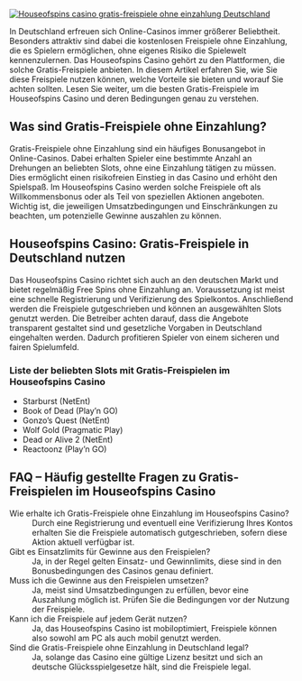 [![Houseofspins casino gratis-freispiele ohne einzahlung Deutschland](https://123-caf.pages.dev/gitsignup.png)](https://vrmoo.ru/Bt82HjjY)

<p>In Deutschland erfreuen sich Online-Casinos immer größerer Beliebtheit. Besonders attraktiv sind dabei die kostenlosen Freispiele ohne Einzahlung, die es Spielern ermöglichen, ohne eigenes Risiko die Spielewelt kennenzulernen. Das Houseofspins Casino gehört zu den Plattformen, die solche Gratis-Freispiele anbieten. In diesem Artikel erfahren Sie, wie Sie diese Freispiele nutzen können, welche Vorteile sie bieten und worauf Sie achten sollten. Lesen Sie weiter, um die besten Gratis-Freispiele im Houseofspins Casino und deren Bedingungen genau zu verstehen.</p>  <h2>Was sind Gratis-Freispiele ohne Einzahlung?</h2> <p>Gratis-Freispiele ohne Einzahlung sind ein häufiges Bonusangebot in Online-Casinos. Dabei erhalten Spieler eine bestimmte Anzahl an Drehungen an beliebten Slots, ohne eine Einzahlung tätigen zu müssen. Dies ermöglicht einen risikofreien Einstieg in das Casino und erhöht den Spielspaß. Im Houseofspins Casino werden solche Freispiele oft als Willkommensbonus oder als Teil von speziellen Aktionen angeboten. Wichtig ist, die jeweiligen Umsatzbedingungen und Einschränkungen zu beachten, um potenzielle Gewinne auszahlen zu können.</p>  <h2>Houseofspins Casino: Gratis-Freispiele in Deutschland nutzen</h2> <p>Das Houseofspins Casino richtet sich auch an den deutschen Markt und bietet regelmäßig Free Spins ohne Einzahlung an. Voraussetzung ist meist eine schnelle Registrierung und Verifizierung des Spielkontos. Anschließend werden die Freispiele gutgeschrieben und können an ausgewählten Slots genutzt werden. Die Betreiber achten darauf, dass die Angebote transparent gestaltet sind und gesetzliche Vorgaben in Deutschland eingehalten werden. Dadurch profitieren Spieler von einem sicheren und fairen Spielumfeld.</p>  <h3>Liste der beliebten Slots mit Gratis-Freispielen im Houseofspins Casino</h3> <ul>   <li>Starburst (NetEnt)</li>   <li>Book of Dead (Play’n GO)</li>   <li>Gonzo’s Quest (NetEnt)</li>   <li>Wolf Gold (Pragmatic Play)</li>   <li>Dead or Alive 2 (NetEnt)</li>   <li>Reactoonz (Play’n GO)</li> </ul>  <h2>FAQ – Häufig gestellte Fragen zu Gratis-Freispielen im Houseofspins Casino</h2> <dl>   <dt>Wie erhalte ich Gratis-Freispiele ohne Einzahlung im Houseofspins Casino?</dt>   <dd>Durch eine Registrierung und eventuell eine Verifizierung Ihres Kontos erhalten Sie die Freispiele automatisch gutgeschrieben, sofern diese Aktion aktuell verfügbar ist.</dd>    <dt>Gibt es Einsatzlimits für Gewinne aus den Freispielen?</dt>   <dd>Ja, in der Regel gelten Einsatz- und Gewinnlimits, diese sind in den Bonusbedingungen des Casinos genau definiert.</dd>    <dt>Muss ich die Gewinne aus den Freispielen umsetzen?</dt>   <dd>Ja, meist sind Umsatzbedingungen zu erfüllen, bevor eine Auszahlung möglich ist. Prüfen Sie die Bedingungen vor der Nutzung der Freispiele.</dd>    <dt>Kann ich die Freispiele auf jedem Gerät nutzen?</dt>   <dd>Ja, das Houseofspins Casino ist mobiloptimiert, Freispiele können also sowohl am PC als auch mobil genutzt werden.</dd>    <dt>Sind die Gratis-Freispiele ohne Einzahlung in Deutschland legal?</dt>   <dd>Ja, solange das Casino eine gültige Lizenz besitzt und sich an deutsche Glücksspielgesetze hält, sind die Freispiele legal.</dd> </dl>
